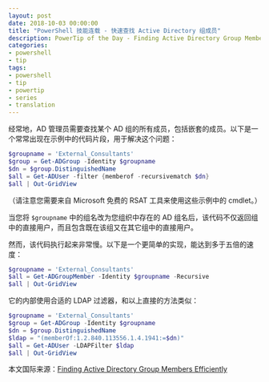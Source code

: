 ```yaml
---
layout: post
date: 2018-10-03 00:00:00
title: "PowerShell 技能连载 - 快速查找 Active Directory 组成员"
description: PowerTip of the Day - Finding Active Directory Group Members Efficiently
categories:
- powershell
- tip
tags:
- powershell
- tip
- powertip
- series
- translation
---
```

经常地，AD 管理员需要查找某个 AD 组的所有成员，包括嵌套的成员。以下是一个常常出现在示例中的代码片段，用于解决这个问题：

```powershell
$groupname = 'External_Consultants'
$group = Get-ADGroup -Identity $groupname
$dn = $group.DistinguishedName
$all = Get-ADUser -filter {memberof -recursivematch $dn}
$all | Out-GridView
```

（请注意您需要来自 Microsoft 免费的 RSAT 工具来使用这些示例中的 cmdlet。） 

当您将 `$groupname` 中的组名改为您组织中存在的 AD 组名后，该代码不仅返回组中的直接用户，而且包含既在该组又在其它组中的直接用户。

然而，该代码执行起来非常慢。以下是一个更简单的实现，能达到多于五倍的速度：

```powershell
$groupname = 'External_Consultants'
$all = Get-ADGroupMember -Identity $groupname -Recursive
$all | Out-GridView
```

它的内部使用合适的 LDAP 过滤器，和以上直接的方法类似：

```powershell
$groupname = 'External_Consultants'
$group = Get-ADGroup -Identity $groupname
$dn = $group.DistinguishedName
$ldap = "(memberOf:1.2.840.113556.1.4.1941:=$dn)"
$all = Get-ADUser -LDAPFilter $ldap
$all | Out-GridView
```

<!--more-->
本文国际来源：[Finding Active Directory Group Members Efficiently](http://community.idera.com/powershell/powertips/b/tips/posts/finding-active-directory-group-members-efficiently)
